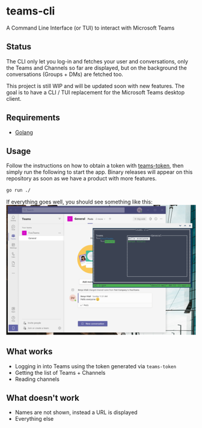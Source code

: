 # teams-cli

A Command Line Interface (or TUI) to interact with Microsoft Teams

## Status

The CLI only let you log-in and fetches your user and conversations,
only the Teams and Channels so far are displayed, but on the background the
conversations (Groups + DMs) are fetched too.
  
This project is still WIP and will be updated soon with new features. The goal is to
have a CLI / TUI replacement for the Microsoft Teams desktop client.

## Requirements

- [Golang](https://golang.org/)

## Usage

Follow the instructions on how to obtain a token with [teams-token](https://github.com/fossteams/teams-token),
then simply run the following to start the app. Binary releases will appear on this repository as soon as
we have a product with more features.

```bash
go run ./
```

If everything goes well, you should see something like this:
![Teams CLI example](./docs/screenshots/2021-04-13.png)

## What works

- Logging in into Teams using the token generated via `teams-token`
- Getting the list of Teams + Channels
- Reading channels

## What doesn't work

- Names are not shown, instead a URL is displayed
- Everything else
